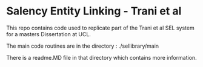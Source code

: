 # Salency Entity Linking - Trani et al

This repo contains code used to replicate part of the Trani et al SEL system for a masters Dissertation at UCL.

The main code routines are in the directory : ./sellibrary/main

There is a readme.MD file in that directory which contains more information.
